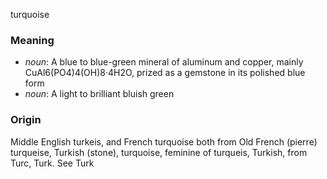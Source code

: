 turquoise
### Meaning
+ _noun_: A blue to blue-green mineral of aluminum and copper, mainly CuAl6(PO4)4(OH)8·4H2O, prized as a gemstone in its polished blue form
+ _noun_: A light to brilliant bluish green

### Origin

Middle English turkeis, and French turquoise both from Old French (pierre) turqueise, Turkish (stone), turquoise, feminine of turqueis, Turkish, from Turc, Turk. See Turk

